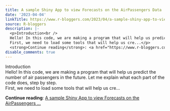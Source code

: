 ```yaml
---
title: A sample Shiny App to view Forecasts on the AirPassengers Data
date: '2023-04-04'
linkTitle: https://www.r-bloggers.com/2023/04/a-sample-shiny-app-to-view-forecasts-on-the-airpassengers-data/
source: R-bloggers
description: |-
  <p>Introduction<br />
  Hello! In this code, we are making a program that will help us predict the number of air passengers in the future. Let me explain what each part of the code does, step by step.<br />
  First, we need to load some tools that will help us cre...</p>
  <strong>Continue reading</strong>: <a href="https://www.r-bloggers.com/2023/04/a-sample-shiny-app-to-view-forecasts-on-the-airpassengers-data/">A sample Shiny App to view Forecasts on the AirPassengers ...
disable_comments: true
---
```

<p>Introduction<br />
Hello! In this code, we are making a program that will help us predict the number of air passengers in the future. Let me explain what each part of the code does, step by step.<br />
First, we need to load some tools that will help us cre...</p>
<strong>Continue reading</strong>: <a href="https://www.r-bloggers.com/2023/04/a-sample-shiny-app-to-view-forecasts-on-the-airpassengers-data/">A sample Shiny App to view Forecasts on the AirPassengers ...